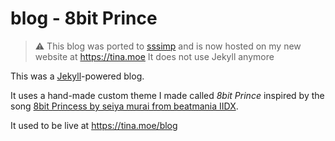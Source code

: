 # blog - 8bit Prince

> :warning: This blog was ported to [sssimp](https://github.com/Tina-otoge/tina-sssimp)
> and is now hosted on my new website at https://tina.moe
> It does not use Jekyll anymore

This was a [Jekyll](https://jekyllrb.com/)-powered blog.

It uses a hand-made custom theme I made called *8bit Prince* inspired by the song
[8bit Princess by seiya murai from beatmania IIDX](https://www.youtube.com/watch?v=UvFnHrfItsc).

It used to be live at https://tina.moe/blog
